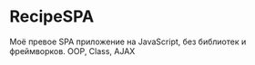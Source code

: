 # RecipeSPA

Моё превое SPA приложение на JavaScript, без библиотек и фреймворков. OOP, Class, AJAX
